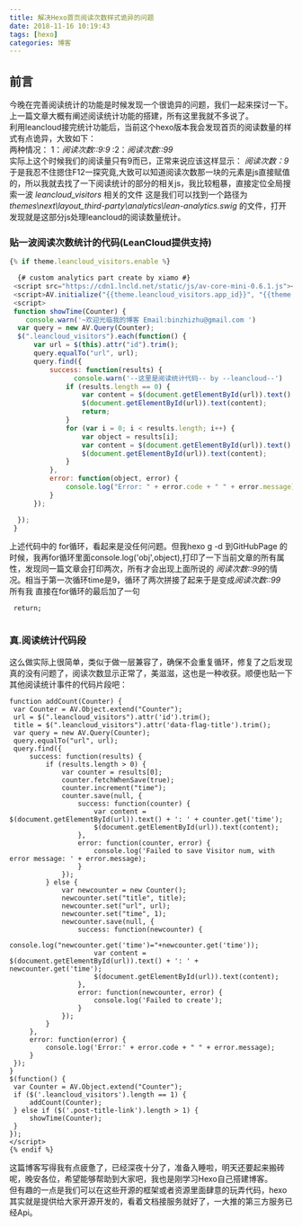 ```yaml
---
title: 解决Hexo首页阅读次数样式诡异的问题
date: 2018-11-16 10:19:43
tags: [hexo]
categories: 博客
---
```

## 前言

  今晚在完善阅读统计的功能是时候发现一个很诡异的问题，我们一起来探讨一下。上一篇文章大概有阐述阅读统计功能的搭建，所有这里我就不多说了。  
  利用leancloud接完统计功能后，当前这个hexo版本我会发现首页的阅读数量的样式有点诡异，大致如下：  
  两种情况： 1：*阅读次数::9:9*   :2：*阅读次数::99*   
  实际上这个时候我们的阅读量只有9而已，正常来说应该这样显示：  *阅读次数：9*
  于是我忍不住摁住F12一探究竟,大致可以知道阅读次数那一块的元素是js直接赋值的，所以我就去找了一下阅读统计的部分的相关js，我比较粗暴，直接定位全局搜索一波 *leancloud_visitors*  相关的文件
  这是我们可以找到一个路径为 *themes\next\layout\_third-party\analytics\lean-analytics.swig* 的文件，打开发现就是这部分js处理leancloud的阅读数量统计。



 <!-- more -->

### 贴一波阅读次数统计的代码(LeanCloud提供支持)

  ``` JavaScript 看到function showTime 我相信你已经很明白了
  {% if theme.leancloud_visitors.enable %}
  
    {# custom analytics part create by xiamo #}
   <script src="https://cdn1.lncld.net/static/js/av-core-mini-0.6.1.js"></script>
   <script>AV.initialize("{{theme.leancloud_visitors.app_id}}", "{{theme.leancloud_visitors.app_key}}");</script>
   <script>
   function showTime(Counter) {
      console.warn('~欢迎光临我的博客 Email:binzhizhu@gmail.com ')
   	var query = new AV.Query(Counter);
   	$(".leancloud_visitors").each(function() {
   		var url = $(this).attr("id").trim();
   		query.equalTo("url", url);
   		query.find({
   			success: function(results) {
                  console.warn('--这里是阅读统计代码-- by --leancloud--')
   				if (results.length == 0) {
   					var content = $(document.getElementById(url)).text() + ': 0';
   					$(document.getElementById(url)).text(content);
   					return;
   				}
   				for (var i = 0; i < results.length; i++) {
   					var object = results[i];
   					var content = $(document.getElementById(url)).text() + object.attributes.time;
   					$(document.getElementById(url)).text(content);
   				}
   			},
   			error: function(object, error) {
   				console.log("Error: " + error.code + " " + error.message);
   			}
   		});
  
   	});
   }
  
  ```

  上述代码中的 for循环，看起来是没任何问题。但我hexo g -d 到GitHubPage 的时候，我再for循环里面console.log('obj',object),打印了一下当前文章的所有属性，发现同一篇文章会打印两次，所有才会出现上面所说的 *阅读次数::99*的情况。相当于第一次循环time是9，循环了两次拼接了起来于是变成*阅读次数::99*  
  所有我 直接在for循环的最后加了一句  


 ```
  return;
  
 ```

 ### 真.阅读统计代码段

  这么做实际上很简单，类似于做一层兼容了，确保不会重复循环，修复了之后发现真的没有问题了，阅读次数显示正常了，美滋滋，这也是一种收获。顺便也贴一下其他阅读统计事件的代码片段吧： 
   ``` 这里是统计部分 
   function addCount(Counter) {
   	var Counter = AV.Object.extend("Counter");
   	url = $(".leancloud_visitors").attr('id').trim();
   	title = $(".leancloud_visitors").attr('data-flag-title').trim();
   	var query = new AV.Query(Counter);
   	query.equalTo("url", url);
   	query.find({
   		success: function(results) {
   			if (results.length > 0) {
   				var counter = results[0];
   				counter.fetchWhenSave(true);
   				counter.increment("time");
   				counter.save(null, {
   					success: function(counter) {
   						var content = $(document.getElementById(url)).text() + ': ' + counter.get('time');
   						$(document.getElementById(url)).text(content);
   					},
   					error: function(counter, error) {
   						console.log('Failed to save Visitor num, with error message: ' + error.message);
   					}
   				});
   			} else {
   				var newcounter = new Counter();
   				newcounter.set("title", title);
   				newcounter.set("url", url);
   				newcounter.set("time", 1);
   				newcounter.save(null, {
   					success: function(newcounter) {
   					    console.log("newcounter.get('time')="+newcounter.get('time'));
   						var content = $(document.getElementById(url)).text() + ': ' + newcounter.get('time');
   						$(document.getElementById(url)).text(content);
   					},
   					error: function(newcounter, error) {
   						console.log('Failed to create');
   					}
   				});
   			}
   		},
   		error: function(error) {
   			console.log('Error:' + error.code + " " + error.message);
   		}
   	});
   }
   $(function() {
   	var Counter = AV.Object.extend("Counter");
   	if ($('.leancloud_visitors').length == 1) {
   		addCount(Counter);
   	} else if ($('.post-title-link').length > 1) {
   		showTime(Counter);
   	}
   });
   </script>
  {% endif %}

   ```

 这篇博客写得我有点疲惫了，已经深夜十分了，准备入睡啦，明天还要起来搬砖呢，晚安各位，希望能够帮助到大家吧，我也是刚学习Hexo自己搭建博客。  
 但有趣的一点是我们可以在这些开源的框架或者资源里面肆意的玩弄代码，hexo其实就是提供给大家开源开发的，看着文档接服务就好了，一大推的第三方服务已经Api。

